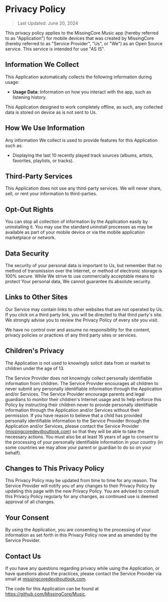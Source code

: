 # Privacy Policy

> Last Updated: June 20, 2024

This privacy policy applies to the MissingCore Music app (hereby referred to as "Application") for mobile devices that was created by MissingCore (hereby referred to as "Service Provider", "Us", or "We") as an Open Source service. This service is intended for use "AS IS".

## Information We Collect

This Application automatically collects the following information during usage:

- **Usage Data:** Information on how you interact with the app, such as listening history.

This Application designed to work completely offline, as such, any collected data is stored on device as is not sent to Us.

## How We Use Information

Any information We collect is used to provide features for this Application such as:

- Displaying the last 10 recently played track sources (albums, artists, favorites, playlists, or tracks).

## Third-Party Services

This Application does not use any third-party services. We will never share, sell, or rent your information to third-parties.

## Opt-Out Rights

You can stop all collection of information by the Application easily by uninstalling it. You may use the standard uninstall processes as may be available as part of your mobile device or via the mobile application marketplace or network.

## Data Security

The security of your personal data is important to Us, but remember that no method of transmission over the Internet, or method of electronic storage is 100% secure. While We strive to use commercially acceptable means to protect Your personal data, We cannot guarantee its absolute security.

## Links to Other Sites

Our Service may contain links to other websites that are not operated by Us. If you click on a third party link, you will be directed to that third party's site. We strongly advise you to review the Privacy Policy of every site you visit.

We have no control over and assume no responsibility for the content, privacy policies or practices of any third party sites or services.

## Children's Privacy

The Application is not used to knowingly solicit data from or market to children under the age of 13.

The Service Provider does not knowingly collect personally identifiable information from children. The Service Provider encourages all children to never submit any personally identifiable information through the Application and/or Services. The Service Provider encourage parents and legal guardians to monitor their children's Internet usage and to help enforce this Policy by instructing their children never to provide personally identifiable information through the Application and/or Services without their permission. If you have reason to believe that a child has provided personally identifiable information to the Service Provider through the Application and/or Services, please contact the Service Provider (missingcoredev@outlook.com) so that they will be able to take the necessary actions. You must also be at least 16 years of age to consent to the processing of your personally identifiable information in your country (in some countries we may allow your parent or guardian to do so on your behalf).

## Changes to This Privacy Policy

This Privacy Policy may be updated from time to time for any reason. The Service Provider will notify you of any changes to their Privacy Policy by updating this page with the new Privacy Policy. You are advised to consult this Privacy Policy regularly for any changes, as continued use is deemed approval of all changes.

## Your Consent

By using the Application, you are consenting to the processing of your information as set forth in this Privacy Policy now and as amended by the Service Provider.

## Contact Us

If you have any questions regarding privacy while using the Application, or have questions about the practices, please contact the Service Provider via email at missingcoredev@outlook.com.

The code for this Application can be found at https://github.com/MissingCore/Music.
